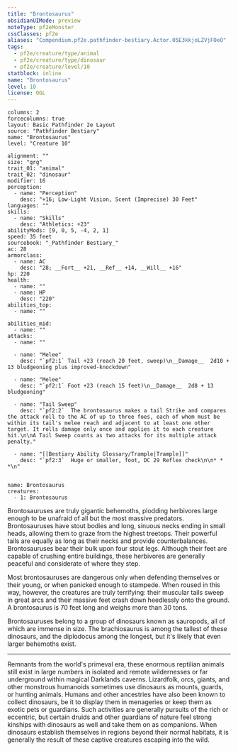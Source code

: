 ```yaml
---
title: "Brontosaurus"
obsidianUIMode: preview
noteType: pf2eMonster
cssClasses: pf2e
aliases: "Compendium.pf2e.pathfinder-bestiary.Actor.05E3kkjoLZVjFOeO" 
tags:
  - pf2e/creature/type/animal
  - pf2e/creature/type/dinosaur
  - pf2e/creature/level/10
statblock: inline
name: "Brontosaurus"
level: 10
license: OGL
---
```


```statblock
columns: 2
forcecolumns: true
layout: Basic Pathfinder 2e Layout
source: "Pathfinder Bestiary"
name: "Brontosaurus"
level: "Creature 10"

alignment: ""
size: "grg"
trait_01: "animal"
trait_02: "dinosaur"
modifier: 16
perception:
  - name: "Perception"
    desc: "+16; Low-Light Vision, Scent (Imprecise) 30 Feet"
languages: ""
skills:
  - name: "Skills"
    desc: "Athletics: +23"
abilityMods: [9, 0, 5, -4, 2, 1]
speed: 35 feet
sourcebook: "_Pathfinder Bestiary_"
ac: 28
armorclass:
  - name: AC
    desc: "28; __Fort__ +21, __Ref__ +14, __Will__ +16"
hp: 220
health:
  - name: ""
  - name: HP
    desc: "220"
abilities_top:
  - name: ""

abilities_mid:
  - name: ""
attacks:
  - name: ""

  - name: "Melee"
    desc: "`pf2:1` Tail +23 (reach 20 feet, sweep)\n__Damage__  2d10 + 13 bludgeoning plus improved-knockdown"

  - name: "Melee"
    desc: "`pf2:1` Foot +23 (reach 15 feet)\n__Damage__  2d8 + 13 bludgeoning"

  - name: "Tail Sweep"
    desc: "`pf2:2`  The brontosaurus makes a tail Strike and compares the attack roll to the AC of up to three foes, each of whom must be within its tail's melee reach and adjacent to at least one other target. It rolls damage only once and applies it to each creature hit.\n\nA Tail Sweep counts as two attacks for its multiple attack penalty."

  - name: "[[Bestiary Ability Glossary/Trample|Trample]]"
    desc: "`pf2:3`  Huge or smaller, foot, DC 29 Reflex check\n\n* * *\n"
 
```

```encounter-table
name: Brontosaurus
creatures:
  - 1: Brontosaurus
```



Brontosauruses are truly gigantic behemoths, plodding herbivores large enough to be unafraid of all but the most massive predators. Brontosauruses have stout bodies and long, sinuous necks ending in small heads, allowing them to graze from the highest treetops. Their powerful tails are equally as long as their necks and provide counterbalances. Brontosauruses bear their bulk upon four stout legs. Although their feet are capable of crushing entire buildings, these herbivores are generally peaceful and considerate of where they step.

Most brontosauruses are dangerous only when defending themselves or their young, or when panicked enough to stampede. When roused in this way, however, the creatures are truly terrifying: their muscular tails sweep in great arcs and their massive feet crash down heedlessly onto the ground. A brontosaurus is 70 feet long and weighs more than 30 tons.

Brontosauruses belong to a group of dinosaurs known as sauropods, all of which are immense in size. The brachiosaurus is among the tallest of these dinosaurs, and the diplodocus among the longest, but it's likely that even larger behemoths exist.

* * *

Remnants from the world's primeval era, these enormous reptilian animals still exist in large numbers in isolated and remote wildernesses or far underground within magical Darklands caverns. Lizardfolk, orcs, giants, and other monstrous humanoids sometimes use dinosaurs as mounts, guards, or hunting animals. Humans and other ancestries have also been known to collect dinosaurs, be it to display them in menageries or keep them as exotic pets or guardians. Such activities are generally pursuits of the rich or eccentric, but certain druids and other guardians of nature feel strong kinships with dinosaurs as well and take them on as companions. When dinosaurs establish themselves in regions beyond their normal habitats, it is generally the result of these captive creatures escaping into the wild.

